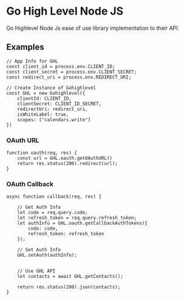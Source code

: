 # Go High Level Node JS
Go Highlevel Node Js ease of use library implementation to their API.

## Examples
```
// App Info for GHL
const client_id = process.env.CLIENT_ID;
const client_secret = process.env.CLIENT_SECRET;
const redirect_uri = process.env.REDIRECT_URI;

// Create Instance of Gohighlevel
const GHL = new Gohighlevel({
    clientId: CLIENT_ID,
    clientSecret: CLIENT_ID_SECRET,
    redirectUri: redirect_uri,
    isWhiteLabel: true,
    scopes: ["calendars.write"]
})
```



### OAuth URL
```
function oauth(req, res) {
    const url = GHL.oauth.getOAuthURL()
    return res.status(200).redirect(url);
}
```

### OAuth Callback
```
async function callback(req, res) {
    
    // Get Auth Info
    let code = req.query.code;
    let refresh_token = req.query.refresh_token;
    let authInfo = GHL.oauth.getCallbackAuthTokens({
        code: code,
        refresh_token: refresh_token
    });

    // Set Auth Info
    GHL.setAuth(authInfo);


    // Use GHL API
    let contacts = await GHL.getContacts();

    return res.status(200).json(contacts);
}
```

